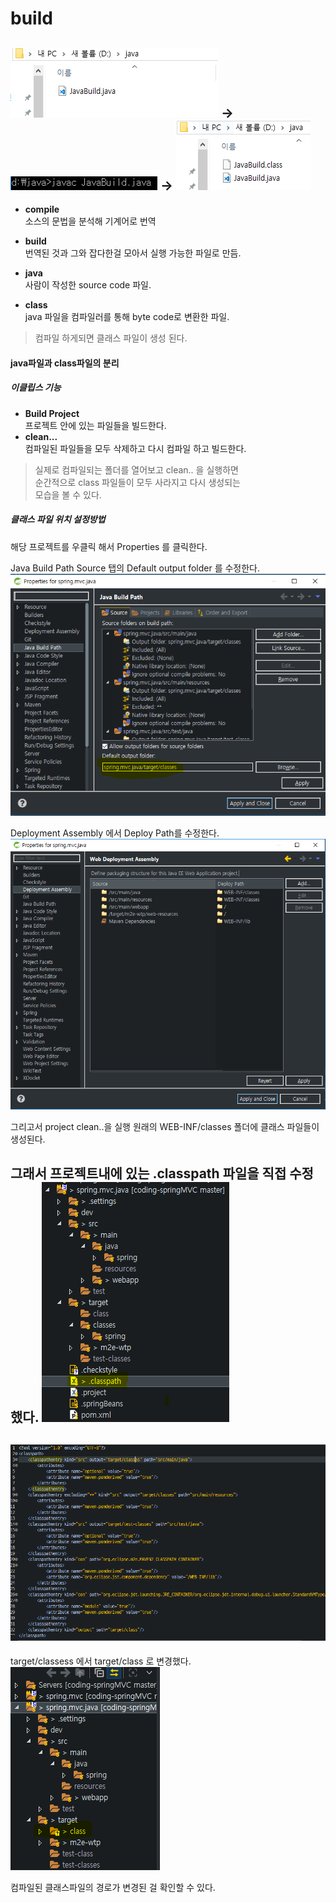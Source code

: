 # build

![이미지제목](./img/02.PNG "이미지제목") ->
![이미지제목](./img/03.PNG "이미지제목") -> 
![이미지제목](./img/04.PNG "이미지제목")
---
* **compile**   
소스의 문법을 분석해 기계어로 번역  
* **build**  
번역된 것과 그와 잡다한걸 모아서 실행 가능한 파일로 만듬.

* **java**  
사람이 작성한 source code 파일.
* **class**  
java 파일을 컴파일러를 통해 byte code로 변환한 파일.

> 컴파일 하게되면 클래스 파일이 생성 된다.


#### java파일과 class파일의 분리

##### 이클립스 기능
* **Build Project**  
프로젝트 안에 있는 파일들을 빌드한다.
* **clean...**  
컴파일된 파일들을 모두 삭제하고 다시 컴파일 하고 빌드한다.

> 실제로 컴파일되는 폴더를 열어보고 clean.. 을 실행하면  
> 순간적으로 class 파일들이 모두 사라지고 다시 생성되는  
> 모습을 볼 수 있다.  


##### 클래스 파일 위치 설정방법

해당 프로젝트를 우클릭 해서 Properties 를 클릭한다.  

Java Build Path 
Source 탭의 Default output folder 를 수정한다.
![이미지제목](./img/05.PNG "이미지제목")


Deployment Assembly 에서 Deploy Path를 수정한다.
![이미지제목](./img/06.PNG "이미지제목")

그리고서 project clean..을 실행
원래의 WEB-INF/classes 폴더에 클래스 파일들이 생성된다.

그래서 프로젝트내에 있는 .classpath 파일을 직접 수정했다.
![이미지제목](./img/07.PNG "이미지제목")
---
![이미지제목](./img/08.PNG "이미지제목")
---

target/classess 에서 target/class 로 변경했다.
![이미지제목](./img/09.PNG "이미지제목")

컴파일된 클래스파일의 경로가 변경된 걸 확인할 수 있다.


